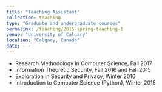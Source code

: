 ```yaml
---
title: "Teaching Assistant"
collection: teaching
type: "Graduate and undergraduate courses"
permalink: /teaching/2015-spring-teaching-1
venue: "University of Calgary"
location: "Calgary, Canada"
date: - - 
---
```


* Research Methodology in Computer Science, Fall 2017
* Information Theoretic Security, Fall 2016 and Fall 2015
* Exploration in Security and Privacy, Winter 2016
* Introduction to Computer Science (Python), Winter 2015 
